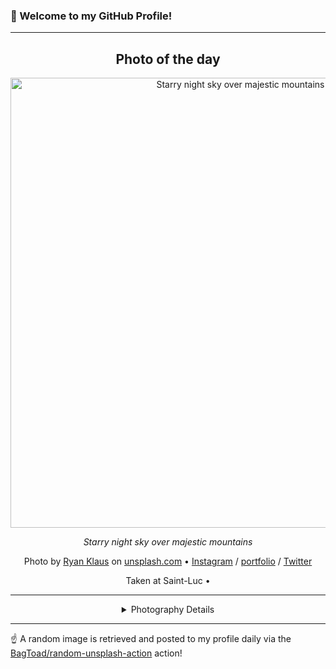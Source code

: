### 👋 Welcome to my GitHub Profile!

----
<div align="center">

## Photo of the day
  
  <a href="https://unsplash.com/photos/starry-night-sky-over-majestic-mountains-YPcwPGfX0yM"><img width="720" src="https://images.unsplash.com/photo-1760340642052-ec0fe0225608?crop=entropy&cs=tinysrgb&fit=max&fm=jpg&ixid=M3w1OTQ0OTd8MHwxfHJhbmRvbXx8fHx8fHx8fDE3NjEzNzI1OTZ8&ixlib=rb-4.1.0&q=80&w=1080" alt="Starry night sky over majestic mountains"></a>
  
  <em>Starry night sky over majestic mountains</em>
  
  <em></em>

  Photo by [Ryan Klaus](http://www.ryanklaus-store.ch/) on [unsplash.com](https://unsplash.com/) • [Instagram](https://instagram.com/RyanK_Photo) / [portfolio](http://www.ryanklaus-store.ch/) / [Twitter](https://twitter.com/RyanKls14)
  
  Taken at Saint-Luc • 
  
  ---
  
<details>
<summary>Photography Details</summary>
  
| Parameter     | Value |
| ------------- | ----- |
| Camera Model  |  EOS 5D Mark IV |
| Exposure Time | 63 |
| Aperture      | 4.0 |
| Focal Length  | 24.0 |
| ISO           | 3200 |
| Location      | Saint-Luc (null) |
| Coordinates   | Latitude 0, Longitude 0 |

</details>

</div>

----

☝️ A random image is retrieved and posted to my profile daily via the [BagToad/random-unsplash-action](https://github.com/BagToad/random-unsplash-action) action!
